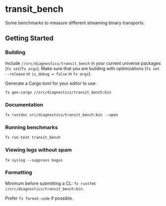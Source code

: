 # transit_bench

Some benchmarks to measure different streaming binary transports.

## Getting Started

### Building

Include `//src/diagnostics/transit_bench` in your current universe packages (`fx set`/`fx args`).
Make sure that you are building with optimizations (`fx set --release` or `is_debug = false` in
`fx args`).

Generate a Cargo.toml for your editor to use:

`fx gen-cargo //src/diagnostics/transit_bench:bin`

### Documentation

`fx rustdoc src/diagnostics/transit_bench:bin --open`

### Running benchmarks

`fx run-test transit_bench`

### Viewing logs without spam

`fx syslog --suppress bogus`

### Formatting

Minimum before submitting a CL: `fx rustfmt //src/diagnostics/transit_bench:bin`.

Prefer `fx format-code` if possible.

